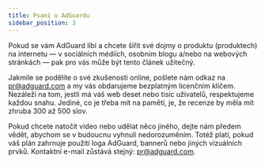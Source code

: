 ```yaml
---
title: Psaní o AdGuardu
sidebar_position: 3
---
```


Pokud se vám AdGuard líbí a chcete šířit své dojmy o produktu (produktech) na internetu — v sociálních médiích, osobním blogu a/nebo na webových stránkách — pak pro vás může být tento článek užitečný.

Jakmile se podělíte o své zkušenosti online, pošlete nám odkaz na [pr@adguard.com](mailto:pr@adguard.com) a my vás obdarujeme bezplatným licenčním klíčem. Nezáleží na tom, jestli má váš web deset nebo tisíc uživatelů, respektujeme každou snahu. Jediné, co je třeba mít na paměti, je, že recenze by měla mít zhruba 300 až 500 slov.

Pokud chcete natočit video nebo udělat něco jiného, dejte nám předem vědět, abychom se v budoucnu vyhnuli nedorozuměním. Totéž platí, pokud váš plán zahrnuje použití loga AdGuard, bannerů nebo jiných vizuálních prvků. Kontaktní e-mail zůstává stejný: [pr@adguard.com](mailto:pr@adguard.com).